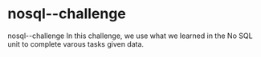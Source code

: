 # nosql--challenge
nosql--challenge
In this challenge, we use what we learned in the No SQL unit to complete varous tasks given data.
